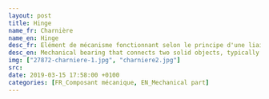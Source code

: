 ```yaml
---
layout: post
title: Hinge
name_fr: Charnière
name_en: Hinge
desc_fr: Elément de mécanisme fonctionnant selon le principe d'une liaison pivot. Fréquemment utilisées en menuiserie, les charnières permettent l'articulation de battants non démontables. Une "charnière" est en fait composée de trois parties&#58;une immobile (fixée sur le montant de la porte) — le charnier ; une intermédiaire (l'axe) — le gond ; une mobile (fixée sur la porte elle-même) — la charnière.
desc_en: Mechanical bearing that connects two solid objects, typically allowing only a limited angle of rotation between them. Two objects connected by an ideal hinge rotate relative to each other about a fixed axis of rotation&#58; all other translations or rotations being prevented, and thus a hinge has one degree of freedom.
img: ["27872-charniere-1.jpg", "charniere2.jpg"]
src: 
date: 2019-03-15 17:58:00 +0100
categories: [FR_Composant mécanique, EN_Mechanical part]
---
```

